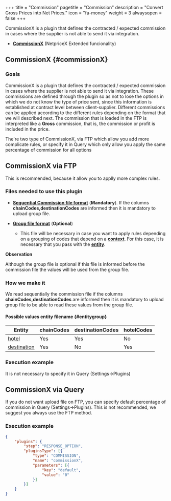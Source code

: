 +++
title = "Commission"
pagetitle = "Commission"
description = "Convert Gross Prices into Net Prices."
icon = "fa-money"
weight = 3
alwaysopen = false
+++

CommissionX is a plugin that defines the contracted / expected commission in cases where the supplier is not able to send it via integration.

* [**CommissionX**](/hotelx/plugins/net-price#commissionX) (NetpriceX Extended funcionality) 

## CommissionX {#commissionX} 

### Goals 

CommissionX is a plugin that defines the contracted / expected commission in cases where the supplier is not able to send it via integration. These commissions are defined through the plugin so as not to lose the options in which we do not know the type of price sent, since this information is established at contract level between client-supplier. Different commissions can be applied according to the different rules depending on the format that we will described next. The commission that is loaded in the FTP is interpreted like a **Gross** commission, that is, the commission or profit is included in the price. 

The're two type of CommissionX, via FTP which allow you add more complicate rules, or specify it in Query which only allow you apply the same percentage of commission for all options

## CommissionX via FTP 
This is recommended, because it allow you to applly more complex rules. 

### Files needed to use this plugin

* [**Sequential Commission file format**](/hotelx/plugins/format-files/commission/) (**Mandatory**). If the columns **chainCodes,destinationCodes** are informed then it is mandatory to upload group file.

* [**Group file format**](/hotelx/plugins/format-files/group/) (**Optional**)

    * This file will be necessary in case you want to apply rules depending on a grouping of codes that depend on a [**context**](/hotelx/concepts/accesses-supplier-context/#context). For this case, it is necessary that you pass with the [**entity**](/hotelx/plugins/entity_table_file/).

**Observation**

Although the group file is optional if this file is informed before the commission file the values will be used from the group file.

### How we make it

We read sequentially the commission file if the columns **chainCodes,destinationCodes** are informed then it is mandatory to upload group file to be able to read these values from the group file.

#### **Possible values entity filename** {#entitygroup}

|Entity | chainCodes| destinationCodes| hotelCodes |
|---------|---|---|---|
|[hotel](/hotelx/plugins/entity_table_file#hotel)| Yes | Yes | No |
|[destination](/hotelx/plugins/entity_table_file#destination)| Yes | No | Yes |

### Execution example
It is not necessary to specify it in Query (Settings->Plugins) 


## CommissionX via Query
If you do not want upload file on FTP, you can specify default percentage of commission in Query (Settings->Plugins). This is not recommended, we suggest you always use the FTP method. 

### Execution example
``` json
{
    "plugins": {
        "step": "RESPONSE_OPTION",
        "pluginsType": [{
            "type": "COMMISSION",
            "name": "commissionX",
            "parameters": [{
                "key": "default",
                "value": "0"
            }]
        }]
    }
}
```


